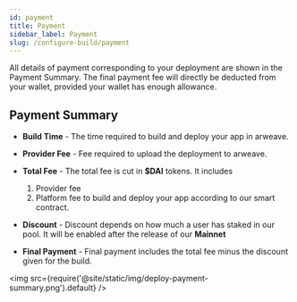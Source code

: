 ```yaml
---
id: payment
title: Payment
sidebar_label: Payment
slug: /configure-build/payment
---
```


All details of payment corresponding to your deployment are shown in the Payment Summary.
The final payment fee will directly be deducted from your wallet, provided your wallet has enough allowance.

## Payment Summary

- **Build Time** - The time required to build and deploy your app in arweave.

- **Provider Fee** - Fee required to upload the deployment to arweave.

- **Total Fee** - The total fee is cut in **$DAI** tokens. It includes

  1. Provider fee
  2. Platform fee to build and deploy your app according to our smart contract.

- **Discount** - Discount depends on how much a user has staked in our pool.
  It will be enabled after the release of our **Mainnet**

- **Final Payment** - Final payment includes the total fee minus the discount given for the build.

<img src={require('@site/static/img/deploy-payment-summary.png').default} />
